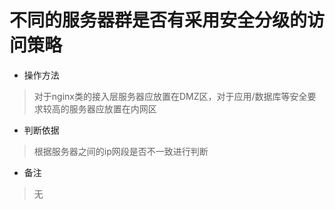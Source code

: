 # 不同的服务器群是否有采用安全分级的访问策略

- 操作方法
> 对于nginx类的接入层服务器应放置在DMZ区，对于应用/数据库等安全要求较高的服务器应放置在内网区

- 判断依据
> 根据服务器之间的ip网段是否不一致进行判断

- 备注
> 无